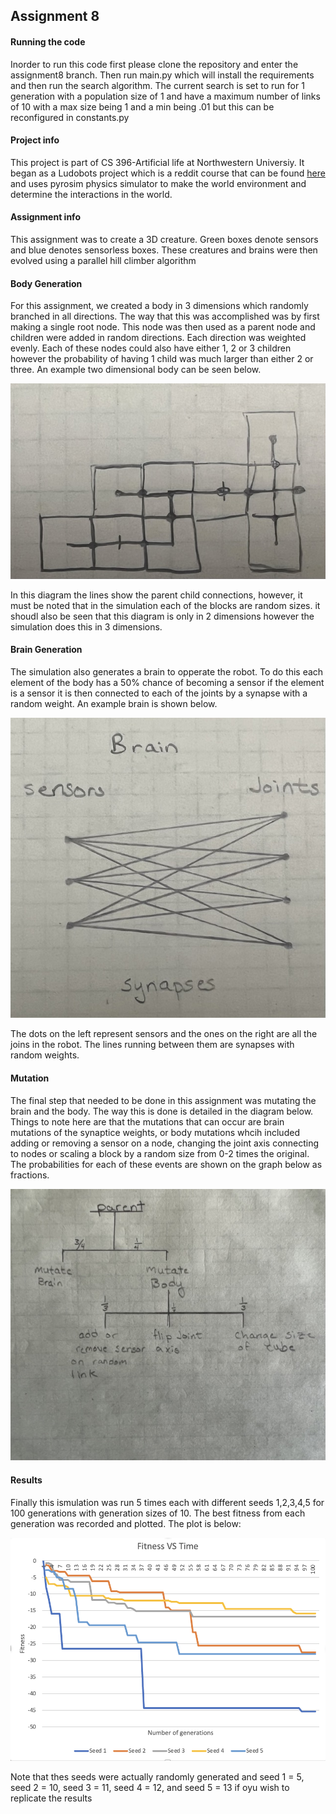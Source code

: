 ## Assignment 8

#### Running the code
Inorder to run this code first please clone the repository and enter the assignment8 branch. Then run main.py which will install the requirements and then run the search algorithm. The current search is set to run for 1 generation with a population size of 1 and have a maximum number of links of 10 with a max size being 1 and a min being .01 but this can be reconfigured in constants.py

#### Project info 
This project is part of CS 396-Artificial life at Northwestern Universiy. It began as a Ludobots project which is a reddit course that can be found [here](https://www.reddit.com/r/ludobots/) and uses pyrosim physics simulator to make the world environment and determine the interactions in the world. 

#### Assignment info 
This assignment was to create a 3D  creature. Green boxes denote sensors and blue denotes sensorless boxes. These creatures and brains were then evolved using a parallel hill climber algorithm 

#### Body Generation 
For this assignment, we created a body in 3 dimensions which randomly branched in all directions. The way that this was accomplished was by first making a single root node. This node was then used as a parent node and children were added in random directions. Each direction was weighted evenly. Each of these nodes could also have either 1, 2 or 3 children however the probability of having 1 child was much larger than either 2 or three. An example two dimensional body can be seen below. 


![image](IMG_5774.jpeg)

In this diagram the lines show the parent child connections, however, it must be noted that in the simulation each of the blocks are random sizes. it shoudl also be seen that this diagram is only in 2 dimensions however the simulation does this in 3 dimensions. 

#### Brain Generation 
The simulation also generates a brain to opperate the robot. To do this each element of the body has a 50% chance of becoming a sensor if the element is a sensor it is then connected to each of the joints by a synapse with a random weight. An example brain is shown below. 

![image](IMG_5773.jpeg) 

The dots on the left represent sensors and the ones on the right are all the joins in the robot. The lines running between them are synapses with random weights. 

#### Mutation

The final step that needed to be done in this assignment was mutating the brain and the body. The way this is done is detailed in the diagram below. Things to note here are that the mutations that can occur are brain mutations of the synaptice weights, or body mutations whcih included adding or removing a sensor on a node, changing the joint axis connecting to nodes or scaling a block by a random size from 0-2 times the original. The probabilities for each of these events are shown on the graph below as fractions.


![image](IMG_5810.jpeg)

#### Results

Finally this ismulation was run 5 times each with different seeds 1,2,3,4,5 for 100 generations with generation sizes of 10. The best fitness from each generation was recorded and plotted. The plot is below: 

![image](FitFun.png)

Note that thes seeds were actually randomly generated and seed 1 = 5, seed 2 = 10, seed 3 = 11, seed 4 = 12, and seed 5 = 13 if oyu wish to replicate the results
